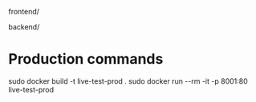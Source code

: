 frontend/


backend/


# Production commands
  sudo docker build -t live-test-prod .
  sudo docker run --rm -it -p 8001:80 live-test-prod
